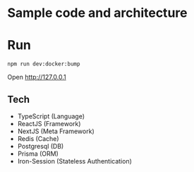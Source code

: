 # Sample code and architecture

# Run
```npm
npm run dev:docker:bump
```
Open http://127.0.0.1

## Tech
- TypeScript (Language)
- ReactJS (Framework)
- NextJS (Meta Framework)
- Redis (Cache)
- Postgresql (DB)
- Prisma (ORM)
- Iron-Session (Stateless Authentication)
